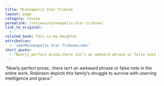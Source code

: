 ```yaml
---
title: Minneapolis Star Tribune
layout: page
category: review
permalink: /reviews/minneapolis-star-tribune/
link_to_original:
  - 
related_book: this-is-my-daughter
attribution:
  - '<em>Minneapolis Star Tribune</em>'
short_quote:
  - “Nearly perfect prose…there isn’t an awkward phrase or false note in the entire work. Robinson depicts this family’s struggle to survive with unerring intelligence and grace."
---
```

 “Nearly perfect prose…there isn’t an awkward phrase or false note in the entire work. Robinson depicts this family’s struggle to survive with unerring intelligence and grace."

